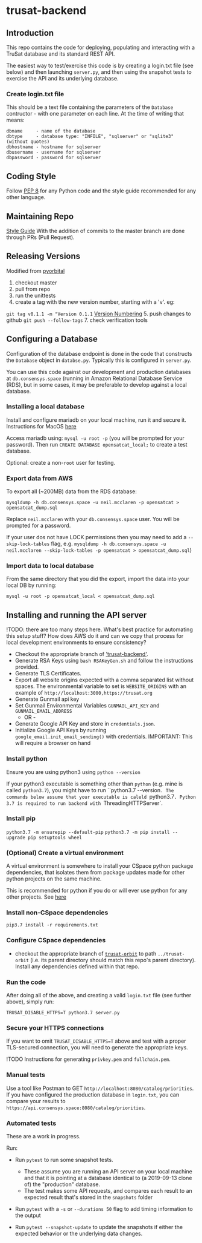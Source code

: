 # trusat-backend

## Introduction

This repo contains the code for deploying, populating and interacting with a TruSat database and its standard REST API.

The easiest way to test/exercise this code is by creating a login.txt file (see below) and then launching `server.py`, and then using the snapshot tests to exercise the API and its underlying database.

### Create login.txt file

This should be a text file containing the parameters of the `Database` contructor - with one parameter on each line. At the time of writing that means:

    dbname     - name of the database
    dbtype     - database type: "INFILE", "sqlserver" or "sqlite3" (without quotes)
    dbhostname - hostname for sqlserver
    dbusername - username for sqlserver
    dbpassword - password for sqlserver

## Coding Style
Follow [PEP 8](https://www.python.org/dev/peps/pep-0008/) for any Python code and the style guide recommended for any other language.

## Maintaining Repo
[Style Guide](https://github.com/agis/git-style-guide)
With the addition of commits to the master branch are done through PRs (Pull Request).

## Releasing Versions
Modified from [pyorbital](https://github.com/pytroll/pyorbital/blob/master/RELEASING.md)
1. checkout master
2. pull from repo
3. run the unittests
4. create a tag with the new version number, starting with a 'v'. eg:

```git tag v0.1.1 -m "Version 0.1.1```
[Version Numbering](semver.org)
5. push changes to github `git push --follow-tags`
7. check verification tools

## Configuring a Database

Configuration of the database endpoint is done in the code that constructs the `Database` object in `databse.py`. Typically this is configured in `server.py`.

You can use this code against our development and production databases at `db.consensys.space` (running in Amazon Relational Database Service (RDS), but in some cases, it may be preferable to develop against a local database.

### Installing a local database

Install and configure mariadb on your local machine, run it and secure it. Instructions for MacOS [here](https://mariadb.com/resources/blog/installing-mariadb-10-1-16-on-mac-os-x-with-homebrew/)

Access mariadb using:
`mysql -u root -p`
(you will be prompted for your password). Then run
`CREATE DATABASE opensatcat_local;`
to create a test database.

Optional: create a non-`root` user for testing.

### Export data from AWS

To export all (~200MB) data from the RDS database:

`mysqldump -h db.consensys.space -u neil.mcclaren -p opensatcat > opensatcat_dump.sql`

Replace `neil.mcclaren` with your `db.consensys.space` user. You will be prompted for a password.

If your user dos not have LOCK permissions then you may need to add a `--skip-lock-tables` flag, e.g. `mysqldump -h db.consensys.space -u neil.mcclaren --skip-lock-tables -p opensatcat > opensatcat_dump.sql`)

### Import data to local database

From the same directory that you did the export, import the data into your local DB by running:

`mysql -u root -p opensatcat_local < opensatcat_dump.sql`

## Installing and running the API server

!TODO: there are too many steps here. What's best practice for automating this setup stuff? How does AWS do it and can we copy that process for local development environments to ensure consistency?
 - Checkout the appropriate branch of ['trusat-backend'](https://github.com/consensys-space/trusat-backend).
 - Generate RSA Keys using `bash RSAKeyGen.sh` and follow the instructions provided.
 - Generate TLS Certificates.
 - Export all website origins expected with a comma separated list without spaces. The environmental variable to set is `WEBSITE_ORIGINS` with an example of `http://localhost:3000,https://trusat.org`
 - Generate Gunmail api key
 - Set Gunmail Environmental Variables `GUNMAIL_API_KEY` and `GUNMAIL_EMAIL_ADDRESS`
	- OR -
 - Generate Google API Key and store in `credentials.json`.
 - Initialize Google API Keys by running `google_email.init_email_sending()` with credentials. IMPORTANT: This will require a browser on hand

### Install python

Ensure you are using python3 using `python --version`

If your python3 executable is something other than `python` (e.g. mine is called `python3.7`), you might have to run ``python3.7 --version`. The commands below assume that your executable is caleld `python3.7`. Python 3.7 is required to run backend with `ThreadingHTTPServer`.

### Install pip

`python3.7 -m ensurepip --default-pip`
`python3.7 -m pip install --upgrade pip setuptools wheel`

### (Optional) Create a virtual environment 

A virtual environment is somewhere to install your CSpace python package dependencies, that isolates them from package updates made for other python projects on the same machine.

This is recommended for python if you do or will ever use python for any other projects. See [here](https://packaging.python.org/tutorials/installing-packages/#creating-virtual-environments)

### Install non-CSpace dependencies

`pip3.7 install -r requirements.txt`

### Configure CSpace dependencies

 - checkout the appropriate branch of [`trusat-orbit`](https://github.com/consensys-space/trusat-orbit) to path `../trusat-orbit` (i.e. its parent directory should match this repo's parent directory). Install any dependencies defined within that repo.

### Run the code

After doing all of the above, and creating a valid `login.txt` file (see further above), simply run:

`TRUSAT_DISABLE_HTTPS=T python3.7 server.py`

### Secure your HTTPS connections

If you want to omit `TRUSAT_DISABLE_HTTPS=T` above and test with a proper TLS-secured connection, you will need to generate the appropriate keys.

!TODO Instructions for generating `privkey.pem` and `fullchain.pem`.

### Manual tests

Use a tool like Postman to GET `http://localhost:8080/catalog/priorities`. If you have configured the production database in `login.txt`, you can compare your results to `https://api.consensys.space:8080/catalog/priorities`.

### Automated tests

These are a work in progress.

Run:

 - Run `pytest` to run some snapshot tests.
   - These assume you are running an API server on your local machine and that it is pointing at a database identical to (a 2019-09-13 clone of) the "production" database.
   - The test makes some API requests, and compares each result to an expected result that's stored in the `snapshots` folder

 - Run `pytest` with a `-s` or `--durations 50` flag to add timing information to the output

 - Run `pytest --snapshot-update` to update the snapshots if either the expected behavior or the underlying data changes.
